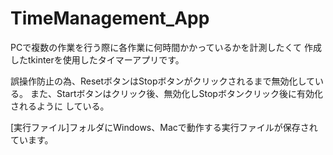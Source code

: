 # TimeManagement_App
PCで複数の作業を行う際に各作業に何時間かかっているかを計測したくて
作成したtkinterを使用したタイマーアプリです。

誤操作防止の為、ResetボタンはStopボタンがクリックされるまで無効化している。
また、Startボタンはクリック後、無効化しStopボタンクリック後に有効化されるように
している。

[実行ファイル]フォルダにWindows、Macで動作する実行ファイルが保存されています。
